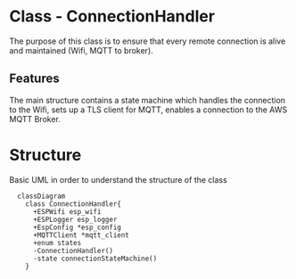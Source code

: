# Class - ConnectionHandler
The purpose of this class is to ensure that every remote connection is alive and maintained (Wifi, MQTT to broker).

## Features

The main structure contains a state machine which handles the connection to the Wifi, sets up a TLS client for MQTT, enables a connection to the AWS MQTT Broker.

# Structure

Basic UML in order to understand the structure of the class 

```mermaid
  classDiagram
    class ConnectionHandler{
      +ESPWifi esp_wifi
      +ESPLogger esp_logger
      +EspConfig *esp_config
      +MQTTClient *mqtt_client
      +enum states
      -ConnectionHandler()
      -state connectionStateMachine()
    }
```